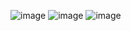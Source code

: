 ![image](https://user-images.githubusercontent.com/57319180/147357050-da1a5168-624c-4503-a015-7d17269dcbce.png)
![image](https://user-images.githubusercontent.com/57319180/147357077-02ddec97-7ca2-462b-b328-d66933fc718d.png)
![image](https://user-images.githubusercontent.com/57319180/147357180-aaf811e5-08ca-475a-9c2b-d998ef2ca63d.png)
